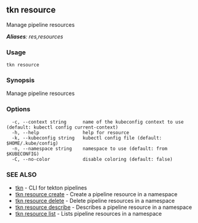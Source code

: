## tkn resource

Manage pipeline resources

***Aliases**: res,resources*

### Usage

```
tkn resource
```

### Synopsis

Manage pipeline resources

### Options

```
  -c, --context string      name of the kubeconfig context to use (default: kubectl config current-context)
  -h, --help                help for resource
  -k, --kubeconfig string   kubectl config file (default: $HOME/.kube/config)
  -n, --namespace string    namespace to use (default: from $KUBECONFIG)
  -C, --no-color            disable coloring (default: false)
```

### SEE ALSO

* [tkn](tkn.md)	 - CLI for tekton pipelines
* [tkn resource create](tkn_resource_create.md)	 - Create a pipeline resource in a namespace
* [tkn resource delete](tkn_resource_delete.md)	 - Delete pipeline resources in a namespace
* [tkn resource describe](tkn_resource_describe.md)	 - Describes a pipeline resource in a namespace
* [tkn resource list](tkn_resource_list.md)	 - Lists pipeline resources in a namespace

